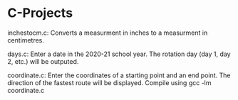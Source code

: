 # C-Projects
inchestocm.c: Converts a measurment in inches to a measurment in centimetres.

days.c: Enter a date in the 2020-21 school year. The rotation day (day 1, day 2, etc.) will be outputed.

coordinate.c: Enter the coordinates of a starting point and an end point. The direction of the fastest
route will be displayed. 
                                      Compile using gcc -lm coordinate.c
